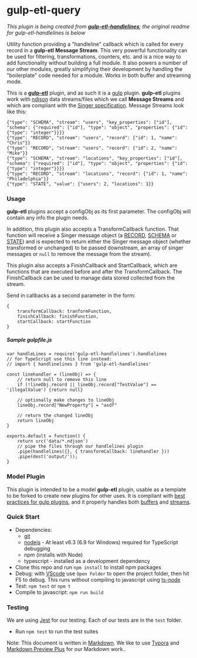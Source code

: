 # gulp-etl-query #

*This plugin is being created from **[gulp-etl-handlelines](https://www.npmjs.com/package/gulp-etl-handlelines)**; the original readme for gulp-etl-handlelines is below*

Utility function providing a "handleline" callback which is called for every record in a **gulp-etl** **Message Stream**. This very powerful functionality can be used for filtering, transformations, counters, etc. and is a nice way to add functionality without building a full module. It also powers a number of our other modules, greatly simplifying their development by handling the "boilerplate" code needed for a module. Works in both buffer and streaming mode.

This is a **[gulp-etl](https://gulpetl.com/)** plugin, and as such it is a [gulp](https://gulpjs.com/) plugin. **gulp-etl** plugins work with [ndjson](http://ndjson.org/) data streams/files which we call **Message Streams** and which are compliant with the [Singer specification](https://github.com/singer-io/getting-started/blob/master/docs/SPEC.md#output). Message Streams look like this:

```
{"type": "SCHEMA", "stream": "users", "key_properties": ["id"], "schema": {"required": ["id"], "type": "object", "properties": {"id": {"type": "integer"}}}}
{"type": "RECORD", "stream": "users", "record": {"id": 1, "name": "Chris"}}
{"type": "RECORD", "stream": "users", "record": {"id": 2, "name": "Mike"}}
{"type": "SCHEMA", "stream": "locations", "key_properties": ["id"], "schema": {"required": ["id"], "type": "object", "properties": {"id": {"type": "integer"}}}}
{"type": "RECORD", "stream": "locations", "record": {"id": 1, "name": "Philadelphia"}}
{"type": "STATE", "value": {"users": 2, "locations": 1}}
```

### Usage
**gulp-etl** plugins accept a configObj as its first parameter. The configObj
will contain any info the plugin needs.

In addition, this plugin also accepts a TransformCallback function. That function will receive a 
Singer message object (a [RECORD](https://github.com/singer-io/getting-started/blob/master/docs/SPEC.md#record-message), [SCHEMA](https://github.com/singer-io/getting-started/blob/master/docs/SPEC.md#schema-message) or [STATE](https://github.com/singer-io/getting-started/blob/master/docs/SPEC.md#state-message)) and is expected to return either the Singer message object (whether transformed or unchanged) to be passed downstream, an array of singer messages or ```null``` to remove the message from the stream).

This plugin also accepts a FinishCallback and StartCallback, which are functions that are executed before and after the TransformCallback. The FinishCallback can be used to manage data stored collected from the stream. 

Send in callbacks as a second parameter in the form: 

```
{
    transformCallback: tranformFunction,
    finishCallback: finishFunction,
    startCallback: startFunction
}
```

##### Sample gulpfile.js
```
var handleLines = require('gulp-etl-handlelines').handlelines
// for TypeScript use this line instead:
// import { handlinelines } from 'gulp-etl-handlelines'

const linehandler = (lineObj) => {
    // return null to remove this line
    if (!lineObj.record || lineObj.record["TestValue"] == 'illegalValue') {return null}
    
    // optionally make changes to lineObj
    lineObj.record["NewProperty"] = "asdf"

    // return the changed lineObj
    return lineObj
}

exports.default = function() {
    return src('data/*.ndjson')
    // pipe the files through our handlelines plugin
    .pipe(handlelines({}, { transformCallback: linehandler }))
    .pipe(dest('output/'));
}
```
### Model Plugin
This plugin is intended to be a model **gulp-etl** plugin, usable as a template to be forked to create new plugins for other uses. It is compliant with [best practices for gulp plugins](https://github.com/gulpjs/gulp/blob/master/docs/writing-a-plugin/guidelines.md#what-does-a-good-plugin-look-like), and it properly handles both [buffers](https://github.com/gulpjs/gulp/blob/master/docs/writing-a-plugin/using-buffers.md) and [streams](https://github.com/gulpjs/gulp/blob/master/docs/writing-a-plugin/dealing-with-streams.md).



### Quick Start
* Dependencies: 
    * [git](https://git-scm.com/downloads)
    * [nodejs](https://nodejs.org/en/download/releases/) - At least v6.3 (6.9 for Windows) required for TypeScript debugging
    * npm (installs with Node)
    * typescript - installed as a development dependency
* Clone this repo and run `npm install` to install npm packages
* Debug: with [VScode](https://code.visualstudio.com/download) use `Open Folder` to open the project folder, then hit F5 to debug. This runs without compiling to javascript using [ts-node](https://www.npmjs.com/package/ts-node)
* Test: `npm test` or `npm t`
* Compile to javascript: `npm run build`

### Testing

We are using [Jest](https://facebook.github.io/jest/docs/en/getting-started.html) for our testing. Each of our tests are in the `test` folder.

- Run `npm test` to run the test suites



Note: This document is written in [Markdown](https://daringfireball.net/projects/markdown/). We like to use [Typora](https://typora.io/) and [Markdown Preview Plus](https://chrome.google.com/webstore/detail/markdown-preview-plus/febilkbfcbhebfnokafefeacimjdckgl?hl=en-US) for our Markdown work..
